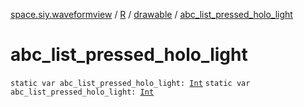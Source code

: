 [space.siy.waveformview](../../index.md) / [R](../index.md) / [drawable](index.md) / [abc_list_pressed_holo_light](./abc_list_pressed_holo_light.md)

# abc_list_pressed_holo_light

`static var abc_list_pressed_holo_light: `[`Int`](https://kotlinlang.org/api/latest/jvm/stdlib/kotlin/-int/index.html)
`static var abc_list_pressed_holo_light: `[`Int`](https://kotlinlang.org/api/latest/jvm/stdlib/kotlin/-int/index.html)